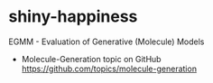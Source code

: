 # shiny-happiness

EGMM - Evaluation of Generative (Molecule) Models

- Molecule-Generation topic on GitHub <https://github.com/topics/molecule-generation>
